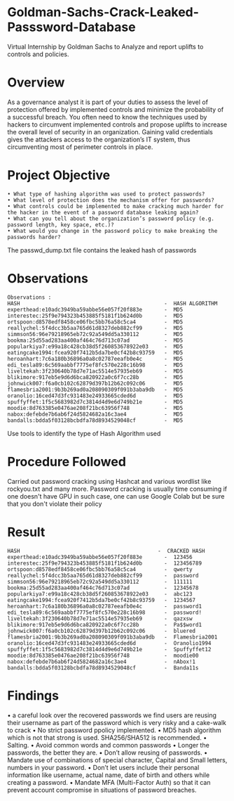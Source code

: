 # Goldman-Sachs-Crack-Leaked-Passsword-Database
Virtual Internship by Goldman Sachs to Analyze and report uplifts to controls and policies.

# Overview
  As a governance analyst it is part of your duties to assess the level of protection offered by implemented controls and minimize the probability of a successful breach. You often need to know the techniques used by hackers to circumvent implemented controls and propose uplifts to increase the overall level of security in an organization. Gaining valid credentials gives the attackers access to the organization’s IT system, thus circumventing most of perimeter controls in place.
  
# Project Objective
    • What type of hashing algorithm was used to protect passwords?
    • What level of protection does the mechanism offer for passwords?
    • What controls could be implemented to make cracking much harder for the hacker in the event of a password database leaking again?
    • What can you tell about the organization’s password policy (e.g. password length, key space, etc.)?
    • What would you change in the password policy to make breaking the passwords harder? 

The passwd_dump.txt file contains the leaked hash of passwords


# Observations
    Observations :
    HASH                                              -  HASH ALGORITHM
    experthead:e10adc3949ba59abbe56e057f20f883e       -  MD5
    interestec:25f9e794323b453885f5181f1b624d0b       -  MD5
    ortspoon:d8578edf8458ce06fbc5bb76a58c5ca4         -  MD5
    reallychel:5f4dcc3b5aa765d61d8327deb882cf99       -  MD5
    simmson56:96e79218965eb72c92a549dd5a330112        -  MD5
    bookma:25d55ad283aa400af464c76d713c07ad           -  MD5
    popularkiya7:e99a18c428cb38d5f260853678922e03     -  MD5
    eatingcake1994:fcea920f7412b5da7be0cf42b8c93759   -  MD5
    heroanhart:7c6a180b36896a0a8c02787eeafb0e4c       -  MD5
    edi_tesla89:6c569aabbf7775ef8fc570e228c16b98      -  MD5
    liveltekah:3f230640b78d7e71ac5514e57935eb69       -  MD5
    blikimore:917eb5e9d6d6bca820922a0c6f7cc28b        -  MD5
    johnwick007:f6a0cb102c62879d397b12b62c092c06      -  MD5
    flamesbria2001:9b3b269ad0a208090309f091b3aba9db   -  MD5
    oranolio:16ced47d3fc931483e24933665cded6d         -  MD5
    spuffyffet:1f5c5683982d7c3814d4d9e6d749b21e       -  MD5
    moodie:8d763385e0476ae208f21bc63956f748           -  MD5
    nabox:defebde7b6ab6f24d5824682a16c3ae4            -  MD5
    bandalls:bdda5f03128bcbdfa78d8934529048cf         -  MD5
Use tools to identify the type of Hash Algorithm used

# Procedure Followed
   Carried out password cracking using Hashcat and various wordlist like rockyou.txt and many more.
   Password cracking is usually time consuming if one doesn't have GPU in such case, one can use Google Colab but be sure that you don't violate their policy
   
# Result
    HASH                                            -  CRACKED HASH
    experthead:e10adc3949ba59abbe56e057f20f883e       -  123456
    interestec:25f9e794323b453885f5181f1b624d0b       -  123456789
    ortspoon:d8578edf8458ce06fbc5bb76a58c5ca4         -  qwerty
    reallychel:5f4dcc3b5aa765d61d8327deb882cf99       -  password
    simmson56:96e79218965eb72c92a549dd5a330112        -  111111
    bookma:25d55ad283aa400af464c76d713c07ad           -  12345678
    popularkiya7:e99a18c428cb38d5f260853678922e03     -  abc123
    eatingcake1994:fcea920f7412b5da7be0cf42b8c93759   -  1234567
    heroanhart:7c6a180b36896a0a8c02787eeafb0e4c       -  password1
    edi_tesla89:6c569aabbf7775ef8fc570e228c16b98      -  password!
    liveltekah:3f230640b78d7e71ac5514e57935eb69       -  qazxsw
    blikimore:917eb5e9d6d6bca820922a0c6f7cc28b        -  Pa$$word1
    johnwick007:f6a0cb102c62879d397b12b62c092c06      -  bluered
    flamesbria2001:9b3b269ad0a208090309f091b3aba9db   -  Flamesbria2001
    oranolio:16ced47d3fc931483e24933665cded6d         -  Oranolio1994
    spuffyffet:1f5c5683982d7c3814d4d9e6d749b21e       -  Spuffyffet12
    moodie:8d763385e0476ae208f21bc63956f748           -  moodie00
    nabox:defebde7b6ab6f24d5824682a16c3ae4            -  nAbox!1
    bandalls:bdda5f03128bcbdfa78d8934529048cf         -  Banda11s
    
# Findings
   • a careful look over the recovered passwords we find users are reusing their username as part of the password which is very risky and a cake-walk to crack
   • No strict password ppolicy implemented.
   • MD5 hash algorithm which is not that strong is used. SHA256/SHA512 is recommended.
   • Salting.
   • Avoid common words and common passwords
   • Longer the passwords, the better they are.
   • Don’t allow reusing of passwords.
   • Mandate use of combinations of special character, Capital and Small letters, numbers in your password.
   • Don’t let users include their personal information like username, actual name, date of birth and others while creating a password.
   • Mandate MFA (Multi-Factor Auth) so that it can prevent account compromise in situations of password breaches.
